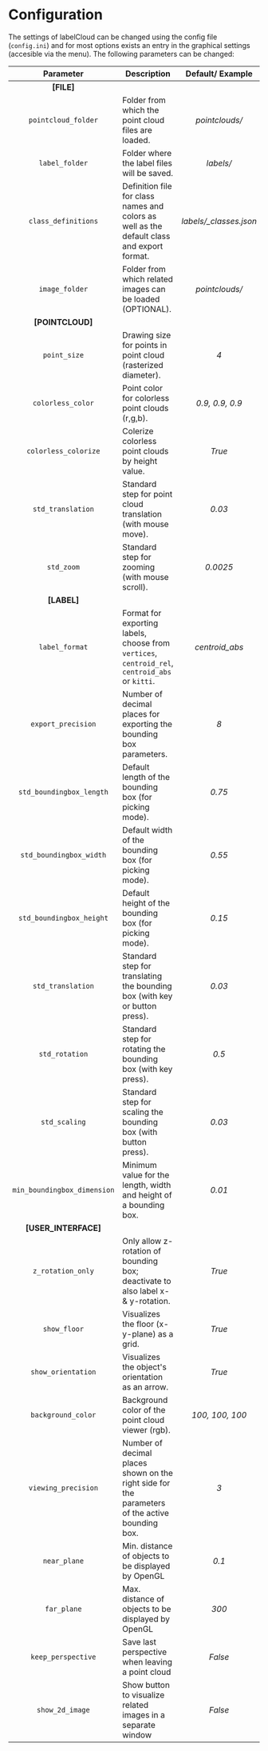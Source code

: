 # Configuration

The settings of labelCloud can be changed using the config file (`config.ini`) and for most options exists an entry in the graphical settings (accesible via the menu).
The following parameters can be changed:

|          Parameter          | Description                                                                                     |    Default/ Example    |
| :-------------------------: | ----------------------------------------------------------------------------------------------- | :--------------------: |
|         **[FILE]**          |
|     `pointcloud_folder`     | Folder from which the point cloud files are loaded.                                             |     *pointclouds/*     |
|       `label_folder`        | Folder where the label files will be saved.                                                     |       *labels/*        |
|     `class_definitions`     | Definition file for class names and colors as well as the default class and export format.      | *labels/_classes.json* |
|       `image_folder`        | Folder from which related images can be loaded (OPTIONAL).                                      |     *pointclouds/*     |
|      **[POINTCLOUD]**       |
|        `point_size`         | Drawing size for points in point cloud (rasterized diameter).                                   |          *4*           |
|      `colorless_color`      | Point color for colorless point clouds (r,g,b).                                                 |    *0.9, 0.9, 0.9*     |
|    `colorless_colorize`     | Colerize colorless point clouds by height value.                                                |         *True*         |
|      `std_translation`      | Standard step for point cloud translation (with mouse move).                                    |         *0.03*         |
|         `std_zoom`          | Standard step for zooming (with mouse scroll).                                                  |        *0.0025*        |
|         **[LABEL]**         |
|       `label_format`        | Format for exporting labels, choose from `vertices`, `centroid_rel`, `centroid_abs` or `kitti`. |     *centroid_abs*     |
|     `export_precision`      | Number of decimal places for exporting the bounding box parameters.                             |          *8*           |
|  `std_boundingbox_length`   | Default length of the bounding box (for picking mode).                                          |         *0.75*         |
|   `std_boundingbox_width`   | Default width of the bounding box (for picking mode).                                           |         *0.55*         |
|  `std_boundingbox_height`   | Default height of the bounding box (for picking mode).                                          |         *0.15*         |
|      `std_translation`      | Standard step for translating the bounding box (with key or button press).                      |         *0.03*         |
|       `std_rotation`        | Standard step for rotating the bounding box (with key press).                                   |         *0.5*          |
|        `std_scaling`        | Standard step for scaling the bounding box (with button press).                                 |         *0.03*         |
| `min_boundingbox_dimension` | Minimum value for the length, width and height of a bounding box.                               |         *0.01*         |
|    **[USER_INTERFACE]**     |
|      `z_rotation_only`      | Only allow z-rotation of bounding box; deactivate to also label x- & y-rotation.                |         *True*         |
|        `show_floor`         | Visualizes the floor (x-y-plane) as a grid.                                                     |         *True*         |
|     `show_orientation`      | Visualizes the object's orientation as an arrow.                                                |         *True*         |
|     `background_color`      | Background color of the point cloud viewer (rgb).                                               |    *100, 100, 100*     |
|     `viewing_precision`     | Number of decimal places shown on the right side for the parameters of the active bounding box. |          *3*           |
|        `near_plane`         | Min. distance of objects to be displayed by OpenGL                                              |         *0.1*          |
|         `far_plane`         | Max. distance of objects to be displayed by OpenGL                                              |         *300*          |
|     `keep_perspective`      | Save last perspective when leaving a point cloud                                                |        *False*         |
|       `show_2d_image`       | Show button to visualize related images in a separate window                                    |        *False*         |
